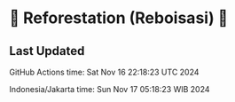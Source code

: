 
# 🌳 Reforestation (Reboisasi) 🌲

## Last Updated

GitHub Actions time: Sat Nov 16 22:18:23 UTC 2024

Indonesia/Jakarta time: Sun Nov 17 05:18:23 WIB 2024
